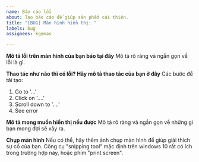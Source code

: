 ```yaml
---
name: Báo cáo lỗi
about: Tạo báo cáo để giúp sản phẩm cải thiện.
title: "[BUG] Màn hình hiển thị: "
labels: bug
assignees: kgemas

---
```


**Mô tả lỗi trên màn hình của bạn báo tại đây**
Mô tả rõ ràng và ngắn gọn về lỗi là gì.

**Thao tác như nào thì có lỗi? Hãy mô tả thao tác của bạn ở đây**
Các bước để tái tạo:
1. Go to '...'
2. Click on '....'
3. Scroll down to '....'
4. See error

**Mô tả mong muốn hiển thị nếu được**
Mô tả rõ ràng và ngắn gọn về những gì bạn mong đợi sẽ xảy ra.

**Chụp màn hình**
Nếu có thể, hãy thêm ảnh chụp màn hình để giúp giải thích sự cố của bạn.
Công cụ "snipping tool" mặc định trên windows 10 rất có ích trong trường hợp này, hoặc phím "print screen".
